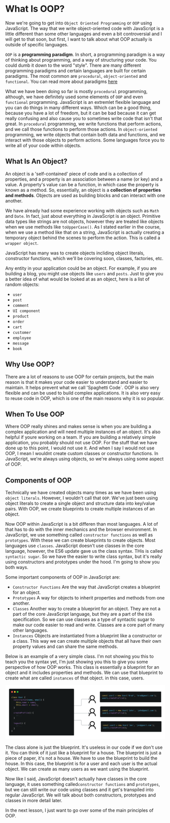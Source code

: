 # What Is OOP?

Now we're going to get into `Object Oriented Programming` or `OOP` using JavaScript. The way that we write object-oriented code with JavaScript is a little different than some other languages and even a bit controversial and I will get to that soon, but first, I want to talk about what OOP actually is outside of specific languages.

`OOP` is a **programming paradigm**. In short, a programming paradigm is a way of thinking about programming, and a way of structuring your code. You could dumb it down to the word "style". There are many different programming paradigms and certain languages are built for certain paradigms. The most common are `procedural`, `object-oriented` and `functional`. You can read more about paradigms [here](https://www.freecodecamp.org/news/what-exactly-is-a-programming-paradigm/)

What we have been doing so far is mostly `procedural` programming, although, we have definitely used some elements of `OOP` and even `functional` programming. JavaScript is an extremlet flexible language and you can do things in many different ways. Which can be a good thing, because you have a lot of freedom, but it can be bad because it can get really confusing and also cause you to sometimes write code that isn't that great. In `procedural` programming, we write functions that perform actions, and we call those functions to perform those actions. In `object-oriented` programming, we write objects that contain both data and functions, and we interact with those objects to perform actions. Some languages force you to write all of your code within objects.

## What Is An Object?

An object is a 'self-contained' piece of code and is a collection of properties, and a property is an association between a name (or key) and a value. A property's value can be a function, in which case the property is known as a method. So, essentially, an object is a **collection of properties and methods**. Objects are used as building blocks and can interact with one another.

We have already had some experience working with objects such as `Math` and `Date`. In fact, just about everything in JavaScript is an object. Primitive data types like strings are not objects, however they are treated like objects when we use methods like `toUpperCase()`. As I stated earlier in the course, when we use a method like that on a string, JavaScript is actually creating a temporary object behind the scenes to perform the action. This is called a `wrapper object`.

JavaScript has many was to create objects incliding object literals, constructor functions, which we'll be covering soon, classes, factories, etc.

Any entity in your application could be an object. For example, if you are building a blog, you might use objects like `users` and `posts`. Just to give you a better idea of what would be looked at as an object, here is a list of random objects:

- `user`
- `post`
- `comment`
- `UI component`
- `product`
- `order`
- `cart`
- `customer`
- `employee`
- `message`
- `book`

## Why Use OOP?

There are a lot of reasons to use OOP for certain projects, but the main reason is that it makes your code easier to understand and easier to maintain. It helps prevent what we call 'Spaghetti Code`. OOP is also very flexible and can be used to build complex applications. It is also very easy to reuse code in OOP, which is one of the main reasons why it is so popular.

## When To Use OOP

Where OOP really shines and makes sense is when you are building a complex application and will need multiple instances of an object. It's also helpful if youre working on a team. If you are building a relatively simple application, you probably should not use OOP. For the stuff that we have done up to this point, I would not use it. And when I say I would not use OOP, I mean I wouldnt create custom classes or constructor functions. In JavaScript, we're always using objects, so we're always using some aspect of OOP.

## Components of OOP

Technically we have created objects many times as we have been using `object literals`. However, I wouldn't call that `OOP`. We've just been using object literals to create a single object and structure data into key/value pairs. With OOP, we create blueprints to create multiple instances of an object. 

Now OOP within JavaScript is a bit differen than most languages. A lot of that has to do with the inner mechanics and the browser environment. In JavaScript, we use something called `constructor functions` as well as `prototypes`. With these we can create blueprints to create objects. Most languages use `classes`. JavaScript doesn't use classes in the core language, however, the ES6 update gave us the class syntax. THis is called `syntactic sugar`. So we have the easier to write class syntax, but it's really using constructors and prototypes under the hood. I'm going to show you both ways.


Some important components of OOP in JavaScript are:

- `Constructor Functions` Are the way that JavaScript creates a blueprint for an object.
- `Prototypes` A way for objects to inherit properties and methods from one another.
- `Classes` Another way to create a blueprint for an object. They are not a part of the core JavaScript language, but they are a part of the `ES6` specification. So we can use classes as a type of syntactic sugar to make our code easier to read and write. Classes are a core part of many other languages.
- `Instances` Objects are instantiated from a blueprint like a constructor or a class. This way we can create multiple objects that all have their own property values and can share the same methods.

Below is an example of a very simple class. I'm not showing you this to teach you the syntax yet, I'm just showing you this to give you some perspective of how OOP works. This class is essentially a blueprint for an object and it includes properties and methods. We can use that blueprint to create what are called `instances` of that object. in this case, users.

<img src="images/oop-blueprint-classes.png" width="600">

The class alone is just the blueprint. It's useless in our code if we don't use it. You can think of it just like a blueprint for a house. The blueprint is just a piece of paper, it's not a house. We have to use the blueprint to build the house. In this case, the blueprint is for a user and each user is the actual object. We can create as many users as we want using the blueprint.

Now like I said, JavaScript doesn't actually have classes in the core language, it uses something called`constructor functions` and `prototypes`, but we can still write our code using classes and it get's transpiled into regular JavaScript. We will talk about both constructors, prototypes and classes in more detail later.

In the next lesson, I just want to go over some of the main principles of OOP.
